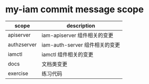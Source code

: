 # my-iam commit message scope

| scope       | description             |
|-------------|-------------------------|
| apiserver   | iam-apiserver 组件相关的变更   |
| authzserver | iam-auth-server 组件相关的变更 |
| iamctl      | iamctl 组件相关的变更          |
| docs        | 文档类变更                   |
| exercise    | 练习代码                    |


